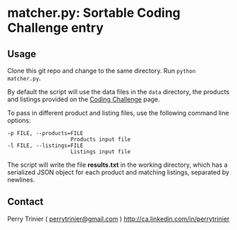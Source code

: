 matcher.py: Sortable Coding Challenge entry
===

Usage
---
Clone this git repo and change to the same directory. Run `python matcher.py`. 


By default the script will use the data files in the `data` directory, the products and listings provided on the [Coding Challenge](http://sortable.com/blog/coding-challenge/) page.

To pass in different product and listing files, use the following command line options:  


    -p FILE, --products=FILE
                        Products input file
    -l FILE, --listings=FILE
                        Listings input file

The script will write the file **results.txt** in the working directory, which has a serialized JSON object for each product and matching listings, separated by newlines.

Contact
---
Perry Trinier ( perrytrinier@gmail.com )
http://ca.linkedin.com/in/perrytrinier
